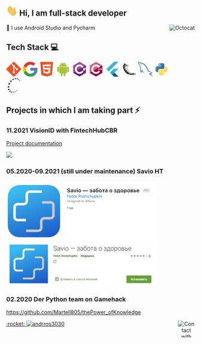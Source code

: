 ## <img src="https://raw.githubusercontent.com/andrros3030/About/main/resources/hi.gif" width="30px"> Hi, I am full-stack developer

<img align="right" alt="Octocat" height="130px" src="https://media.giphy.com/media/du3J3cXyzhj75IOgvA/giphy.gif" >

:briefcase: I use Android Studio and Pycharm

## Tech Stack :computer:

<p align="left">
    <img src="https://raw.githubusercontent.com/devicons/devicon/master/icons/git/git-original.svg" alt="git" width="40" height="40"/>
    <img src="https://raw.githubusercontent.com/devicons/devicon/master/icons/google/google-original.svg" alt="google" width="40" height="40"/>
    <img src="https://raw.githubusercontent.com/devicons/devicon/master/icons/html5/html5-original.svg" alt="html5" width="40" height="40"/>
    <img src="https://raw.githubusercontent.com/devicons/devicon/master/icons/android/android-original.svg" alt="android" width="40" height="40"/>
    <img src="https://raw.githubusercontent.com/devicons/devicon/master/icons/csharp/csharp-original.svg" alt="csharp" width="40" height="40"/>
    <img src="https://raw.githubusercontent.com/devicons/devicon/master/icons/cplusplus/cplusplus-original.svg" alt="cplusplus" width="40" height="40"/>
    <img src="https://raw.githubusercontent.com/devicons/devicon/master/icons/flutter/flutter-original.svg" alt="flutter" width="40" height="40"/>
    <img src="https://raw.githubusercontent.com/devicons/devicon/master/icons/flask/flask-original.svg" alt="flask" width="40" height="40"/>
    <img src="https://raw.githubusercontent.com/devicons/devicon/master/icons/mysql/mysql-original.svg" alt="sql" width="40" height="40"/>
    <img src="https://raw.githubusercontent.com/devicons/devicon/master/icons/python/python-original.svg" alt="python3" width="40" height="40"/>
    <img src="https://raw.githubusercontent.com/devicons/devicon/master/icons/ssh/ssh-original.svg" alt="ssh" width="40" height="40"/>
</p>

## Projects in which I am taking part :zap:

### 11.2021 VisionID with FintechHubCBR
<p align="left">
    <a href="https://miro.com/app/board/o9J_lnVB7sg=/">
        Project documentation
    </a>
</p>
        <img src="https://sun9-75.userapi.com/impg/WYO4zlrtInky-nYdG1JCZbvViQlTA7P65vFQpw/XTxcBv3M8JM.jpg?size=720x1280&quality=96&sign=3f71598ce0ffefde1d941d135be07a7a&type=album" height="400"/>


### 05.2020-09.2021 (still under maintenance) Savio HT
<p align="left">
    <a href="https://apps.apple.com/app/id1531107692">
    <img src="https://raw.githubusercontent.com/andrros3030/About/main/resources/apple.PNG" width="400"/>
    </a>
    <a href="https://play.google.com/store/apps/details?id=com.savio.app">
    <img src="https://raw.githubusercontent.com/andrros3030/About/main/resources/android.PNG" width="400"/>
    </a>
</p>

### 02.2020 Der Python team on Gamehack 
https://github.com/Martell805/thePower_ofKnowledge


<p align="center">
    <a href="https://t.me/Mrghallo" target="blank">
    <img align="right" src="https://telegram.org/img/website_icon.svg" alt="Contact with me" height="45" width="45" />
</p>

<p align="left"> :rocket: <img src="https://komarev.com/ghpvc/?username=andrros3030" alt="andrros3030" /> </p>
